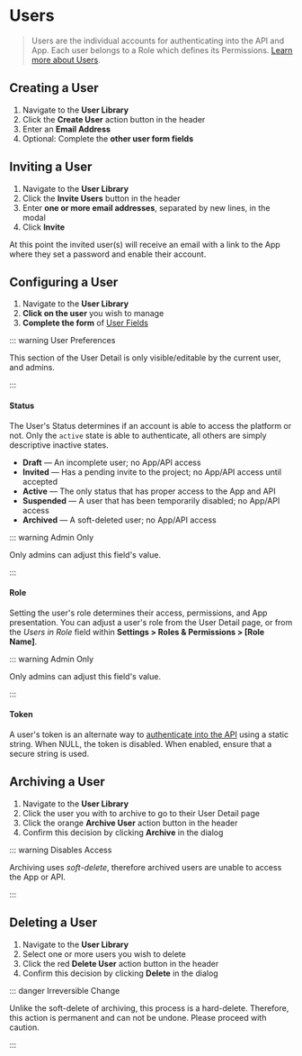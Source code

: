 # Users

> Users are the individual accounts for authenticating into the API and App. Each user belongs to a Role which defines
> its Permissions. [Learn more about Users](/concepts/users/).

## Creating a User

1. Navigate to the **User Library**
2. Click the **Create User** action button in the header
3. Enter an **Email Address**
4. Optional: Complete the **other user form fields**

## Inviting a User

1. Navigate to the **User Library**
2. Click the **Invite Users** button in the header
3. Enter **one or more email addresses**, separated by new lines, in the modal
4. Click **Invite**

At this point the invited user(s) will receive an email with a link to the App where they set a password and enable
their account.

## Configuring a User

1. Navigate to the **User Library**
2. **Click on the user** you wish to manage
3. **Complete the form** of [User Fields](/concepts/application/#user-detail)

::: warning User Preferences

This section of the User Detail is only visible/editable by the current user, and admins.

:::

#### Status

The User's Status determines if an account is able to access the platform or not. Only the `active` state is able to
authenticate, all others are simply descriptive inactive states.

- **Draft** — An incomplete user; no App/API access
- **Invited** — Has a pending invite to the project; no App/API access until accepted
- **Active** — The only status that has proper access to the App and API
- **Suspended** — A user that has been temporarily disabled; no App/API access
- **Archived** — A soft-deleted user; no App/API access

::: warning Admin Only

Only admins can adjust this field's value.

:::

#### Role

Setting the user's role determines their access, permissions, and App presentation. You can adjust a user's role from
the User Detail page, or from the _Users in Role_ field within **Settings > Roles & Permissions > [Role Name]**.

::: warning Admin Only

Only admins can adjust this field's value.

:::

#### Token

A user's token is an alternate way to [authenticate into the API](/reference/api/authentication) using a static string.
When NULL, the token is disabled. When enabled, ensure that a secure string is used.

## Archiving a User

1. Navigate to the **User Library**
2. Click the user you with to archive to go to their User Detail page
3. Click the orange **Archive User** action button in the header
4. Confirm this decision by clicking **Archive** in the dialog

::: warning Disables Access

Archiving uses _soft-delete_, therefore archived users are unable to access the App or API.

:::

## Deleting a User

1. Navigate to the **User Library**
2. Select one or more users you wish to delete
3. Click the red **Delete User** action button in the header
4. Confirm this decision by clicking **Delete** in the dialog

::: danger Irreversible Change

Unlike the soft-delete of archiving, this process is a hard-delete. Therefore, this action is permanent and can not be
undone. Please proceed with caution.

:::
